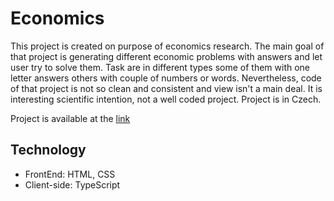 # Economics

This project is created on purpose of economics research. The main goal of that project is generating different economic problems with answers and let user try to solve them. Task are in different types some of them with one letter answers others with couple of numbers or words. Nevertheless, code of that project is not so clean and consistent and view isn't a main deal. It is interesting scientific intention, not a well coded project. Project is in Czech.

Project is available at the [link](https://eso.vse.cz/~baia04/economy/)

## Technology
- FrontEnd: HTML, CSS
- Client-side: TypeScript
